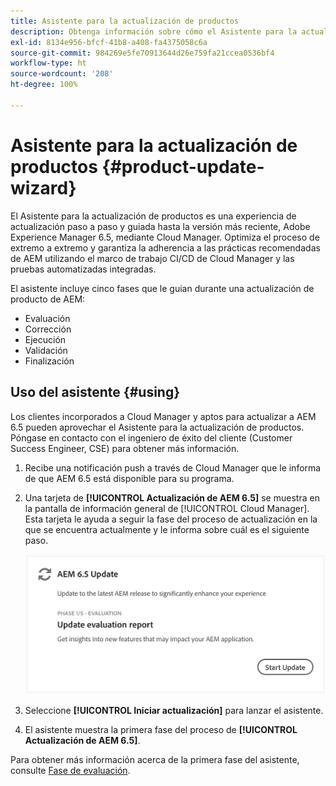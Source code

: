 ```yaml
---
title: Asistente para la actualización de productos
description: Obtenga información sobre cómo el Asistente para la actualización de productos optimiza el proceso de actualización de AEM de extremo a extremo dentro de Cloud Manager.
exl-id: 8134e956-bfcf-41b8-a408-fa4375058c6a
source-git-commit: 984269e5fe70913644d26e759fa21ccea0536bf4
workflow-type: ht
source-wordcount: '208'
ht-degree: 100%

---
```



# Asistente para la actualización de productos {#product-update-wizard}

El Asistente para la actualización de productos es una experiencia de actualización paso a paso y guiada hasta la versión más reciente, Adobe Experience Manager 6.5, mediante Cloud Manager. Optimiza el proceso de extremo a extremo y garantiza la adherencia a las prácticas recomendadas de AEM utilizando el marco de trabajo CI/CD de Cloud Manager y las pruebas automatizadas integradas.

El asistente incluye cinco fases que le guian durante una actualización de producto de AEM:

* Evaluación
* Corrección
* Ejecución
* Validación
* Finalización

## Uso del asistente {#using}

Los clientes incorporados a Cloud Manager y aptos para actualizar a AEM 6.5 pueden aprovechar el Asistente para la actualización de productos. Póngase en contacto con el ingeniero de éxito del cliente (Customer Success Engineer, CSE) para obtener más información.

1. Recibe una notificación push a través de Cloud Manager que le informa de que AEM 6.5 está disponible para su programa.

1. Una tarjeta de **[!UICONTROL Actualización de AEM 6.5]** se muestra en la pantalla de información general de [!UICONTROL Cloud Manager]. Esta tarjeta le ayuda a seguir la fase del proceso de actualización en la que se encuentra actualmente y le informa sobre cuál es el siguiente paso.

   ![Actualización de la tarjeta del asistente](/help/assets/Start-Update.png)

1. Seleccione **[!UICONTROL Iniciar actualización]** para lanzar el asistente.

1. El asistente muestra la primera fase del proceso de **[!UICONTROL Actualización de AEM 6.5]**.

Para obtener más información acerca de la primera fase del asistente, consulte [Fase de evaluación](/help/product-update-wizard/evaluation.md).

